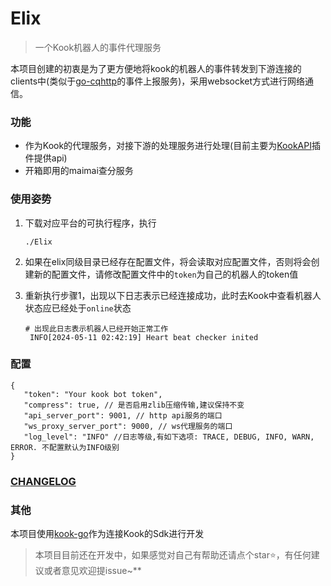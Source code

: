 # Elix

> 一个Kook机器人的事件代理服务

本项目创建的初衷是为了更方便地将kook的机器人的事件转发到下游连接的clients中(类似于[go-cqhttp](https://github.com/Mrs4s/go-cqhttp)的事件上报服务)，采用websocket方式进行网络通信。

### 功能

- 作为Kook的代理服务，对接下游的处理服务进行处理(目前主要为[KookAPI](https://github.com/Aimerny/KookAPI)插件提供api)
- 开箱即用的maimai查分服务

### 使用姿势

1. 下载对应平台的可执行程序，执行

   ```shell
   ./Elix
   ```

1. 如果在elix同级目录已经存在配置文件，将会读取对应配置文件，否则将会创建新的配置文件，请修改配置文件中的`token`为自己的机器人的token值

2. 重新执行步骤1，出现以下日志表示已经连接成功，此时去Kook中查看机器人状态应已经处于`online`状态

   ```log
   # 出现此日志表示机器人已经开始正常工作
    INFO[2024-05-11 02:42:19] Heart beat checker inited
   ```

### 配置

```json5
{
   "token": "Your kook bot token",
   "compress": true, // 是否启用zlib压缩传输,建议保持不变
   "api_server_port": 9001, // http api服务的端口
   "ws_proxy_server_port": 9000, // ws代理服务的端口
   "log_level": "INFO" //日志等级,有如下选项: TRACE, DEBUG, INFO, WARN, ERROR. 不配置默认为INFO级别
}
```
### [CHANGELOG](https://github.com/Aimerny/Elix/blob/main/app/CHANGELOG.md)

### 其他

本项目使用[kook-go](https://github.com/Aimerny/kook-go)作为连接Kook的Sdk进行开发

> 本项目目前还在开发中，如果感觉对自己有帮助还请点个star⭐️，有任何建议或者意见欢迎提issue~**
